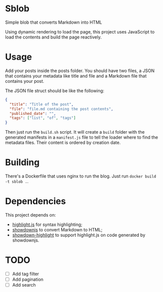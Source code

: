 # Sblob

Simple blob that converts Markdown into HTML

Using dynamic rendering to load the page, this project uses JavaScript to load the contents and build the page reactively.

# Usage

Add your posts inside the posts folder. You should have two files, a JSON that contains your metadata like title and file and a Markdown file that contains your post.

The JSON file struct should be like the following:

```json
{
  "title": "Title of the post",
  "file": "file.md containing the post contents",
  "published_date": "",
  "tags": ["list", "of", "tags"]
}
```

Then just run the `build.sh` script. It will create a `build` folder with the generated manifests in a `manifest.js` file to tell the loader where to find the metadata files. Their content is ordered by creation date.

# Building

There's a Dockerfile that uses nginx to run the blog. Just run `docker build -t sblob .`.

# Dependencies

This project depends on:

- [highlight.js](https://highlightjs.org/) for syntax highlighting;
- [showdownjs](https://showdownjs.com/) to convert Markdown to HTML;
- [showdown-highlight](https://github.com/Bloggify/showdown-highlight) to support highlight.js on code generated by showdownjs.

# TODO

- [ ] Add tag filter
- [ ] Add pagination
- [ ] Add search
